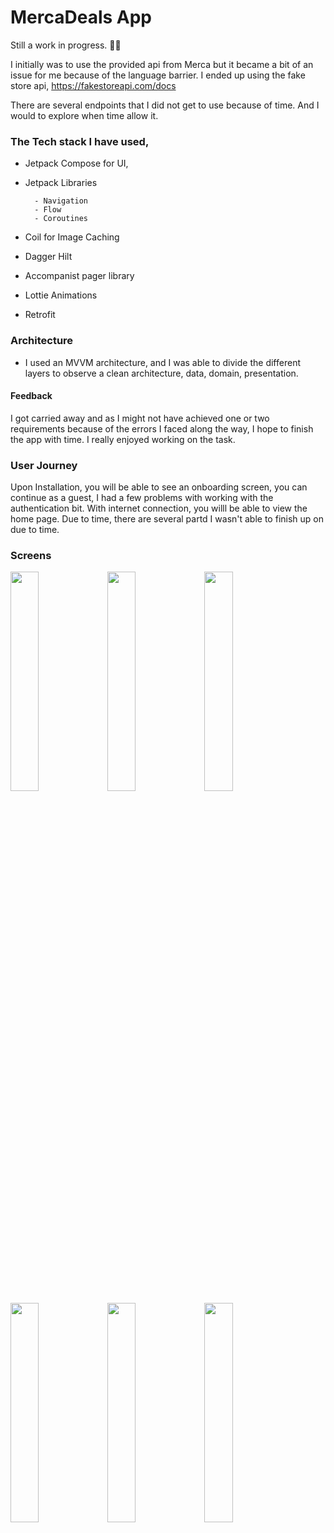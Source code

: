 # MercaDeals App

Still a work in progress. 🚀😀

I initially was to use the provided api from Merca but it became a bit of an issue for me because of the language barrier. I ended up using the fake store api, https://fakestoreapi.com/docs

There are several endpoints that I did not get to use because of time. And I would to explore when time allow it. 

### The Tech stack I have used, 

- Jetpack Compose for UI,
- Jetpack Libraries 

        - Navigation  
        - Flow
        - Coroutines 
             
- Coil for Image Caching 
- Dagger Hilt
- Accompanist pager library
- Lottie Animations
- Retrofit

### Architecture

- I used an MVVM architecture, and I was able to divide the different layers to observe a clean architecture, data, domain, presentation. 

#### Feedback
I got carried away and as I might not have achieved one or two requirements because of the errors I faced along the way, I hope to finish the app with time.
I really enjoyed working on the task. 

### User Journey 

Upon Installation, you will be able to see an onboarding screen, you can continue as a guest, I had a few problems with working with the authentication bit. With internet connection, you willl be able to view the home page. Due to time, there are several partd I wasn't able to finish up on due to time. 

### Screens
<img src="https://user-images.githubusercontent.com/44951692/181721070-a8e27257-6b47-48dc-bcd8-dae62c01a721.jpg" width=30% height=30%> <img src="https://user-images.githubusercontent.com/44951692/181721078-18c5a642-e847-4bb5-b0ea-cfc05e02f81c.jpg" width=30% height=30%> <img src="https://user-images.githubusercontent.com/44951692/181721099-0de43ee3-2fc5-49e2-bf02-6ea2f7c9fd6e.jpg" width=30% height=30%> <img src="https://user-images.githubusercontent.com/44951692/181721102-66240e57-55b2-441d-89d9-4c2a092473de.jpg" width=30% height=30%> <img src="https://user-images.githubusercontent.com/44951692/181721115-25bebadd-937b-4e64-8c06-2dbcbf658fe3.jpg" width=30% height=30%> <img src="https://user-images.githubusercontent.com/44951692/181721135-0ef7c504-9f4f-4ea4-bd04-0b10a5857a5d.jpg" width=30% height=30%>


